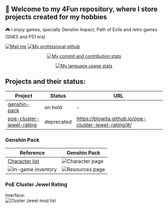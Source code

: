 ## :wave: Welcome to my 4Fun repository, where I store projects created for my hobbies

🎮 I enjoy games, specially Genshin Impact, Path of Exile and retro games (SNES and PS1 era)

[![Mail me](https://img.shields.io/badge/-Gmail-060606?style=flat&labelColor=0D0D0D&logo=gmail&Color=white)](mailto:brblowgames@gmail.com)&nbsp;[![My professional github](https://img.shields.io/badge/-My%204fun%20GitHub-060606?style=flat&labelColor=0D0D0D&logo=Github&Color=white)](https://github.com/jobsonita)

<p align="center">
  <a href="#">
    <img alt="My commit and contribution stats" src="https://github-readme-stats.vercel.app/api?username=blowita&show_icons=true&include_all_commits=true&hide=issues&disable_animations=true&theme=tokyonight" />
  </a>
</p>

<p align="center">
  <a href="#">
    <img alt="My language usage stats" src="https://github-readme-stats.vercel.app/api/top-langs/?username=blowita&layout=compact&theme=tokyonight" />
  </a>
</p>

## Projects and their status:
Project | Status | URL
--------|--------|-----
[genshin-pack](https://github.com/blowita/genshin-pack) | on hold | -
[poe-cluster-jewel-rating](https://github.com/blowita/poe-cluster-jewel-rating) | deprecated | https://blowita.github.io/poe-cluster-jewel-rating/#/

### Genshin Pack

Reference | Genshin Pack
--------|-------------
[Character list](https://genshin-impact.fandom.com/wiki/Characters/List#Playable_Characters) | ![Character page](https://i.imgur.com/TjoTat3.gif)
![In-game inventory](https://static.wikia.nocookie.net/gensin-impact/images/1/11/9999_Items.webp/revision/latest/scale-to-width-down/853?cb=20201210031458) | ![Resources page](https://i.imgur.com/GM7I2nI.png)

### PoE Cluster Jewel Rating

Interface:  
![Cluster Jewel mod list](https://i.imgur.com/PnL3hSg.png)
